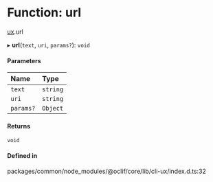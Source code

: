 # Function: url

[ux](../modules/ux.md).url

▸ **url**(`text`, `uri`, `params?`): `void`

#### Parameters

| Name | Type |
| :------ | :------ |
| `text` | `string` |
| `uri` | `string` |
| `params?` | `Object` |

#### Returns

`void`

#### Defined in

packages/common/node_modules/@oclif/core/lib/cli-ux/index.d.ts:32
